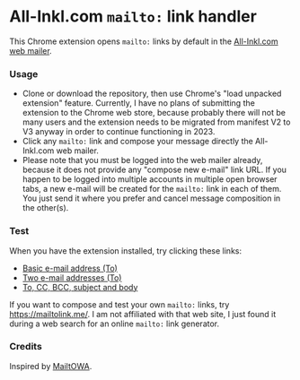 # All-Inkl.com `mailto:` link handler

This Chrome extension opens `mailto:` links by default in the [All-Inkl.com web mailer](https://webmail.all-inkl.com/).

### Usage

* Clone or download the repository, then use Chrome's "load unpacked extension" feature. Currently, I have no plans of submitting the extension to the Chrome web store, because probably there will not be many users and the extension needs to be migrated from manifest V2 to V3 anyway in order to continue functioning in 2023.
* Click any `mailto:` link and compose your message directly the All-Inkl.com web mailer.
* Please note that you must be logged into the web mailer already, because it does not provide any "compose new e-mail" link URL. If you happen to be logged into multiple accounts in multiple open browser tabs, a new e-mail will be created for the `mailto:` link in each of them. You just send it where you prefer and cancel message composition in the other(s). 

### Test

When you have the extension installed, try clicking these links:
* <a href="mailto:fake@example.com">Basic e-mail address (To)</a>
* <a href="mailto:fake@example.com,foo@acme.org">Two e-mail addresses (To)</a>
* <a href="mailto:info@acme.org?cc=cc@acme.org&bcc=bcc@acme.org&subject=German%20umlauts%20%C3%A4%C3%B6%C3%BC%20%C3%84%C3%96%C3%9C&body=Hello%20world!%0D%0A%0D%0ACreating%20e-mails%20from%20'mailto%3A'%20links%20is%20not%20so%20difficult%2C%20even%20%22double-quoted%22%20text%20is%20working.%20%F0%9F%99%82">To, CC, BCC, subject and body</a>

If you want to compose and test your own `mailto:` links, try https://mailtolink.me/. I am not affiliated with that web site, I just found it during a web search for an online `mailto:` link generator. 

### Credits

Inspired by [MailtOWA](https://github.com/jonroig/MailtOWA).
